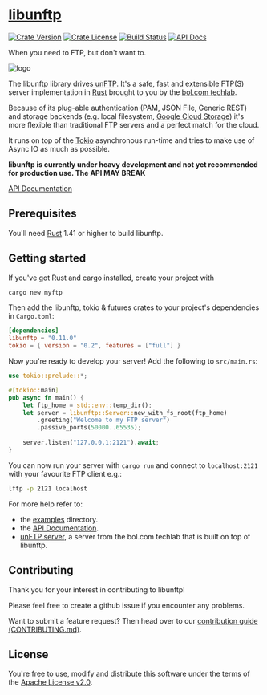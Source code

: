 # [libunftp](https://github.com/bolcom/libunftp)

[![Crate Version](https://img.shields.io/crates/l/libunftp.svg)](https://crates.io/crates/libunftp)
[![Crate License](https://img.shields.io/crates/v/libunftp.svg)](https://crates.io/crates/libunftp)
[![Build Status](https://travis-ci.org/bolcom/libunftp.svg)](https://travis-ci.org/bolcom/libunftp)
[![API Docs](https://docs.rs/libunftp/badge.svg)](https://docs.rs/libunftp)

When you need to FTP, but don't want to.

![logo](logo.png)

The libunftp library drives [unFTP](https://github.com/bolcom/unFTP). It's a safe, fast and extensible FTP(S) server 
implementation in [Rust](https://rust-lang.org) brought to you by the [bol.com techlab](https://techlab.bol.com).

Because of its plug-able authentication (PAM, JSON File, Generic REST) and storage backends (e.g. local filesystem, 
[Google Cloud Storage](https://cloud.google.com/storage)) it's more flexible than traditional FTP servers and a 
perfect match for the cloud.

It runs on top of the [Tokio](https://tokio.rs) asynchronous run-time and tries to make use of Async IO as much as 
possible.

**libunftp is currently under heavy development and not yet recommended for production use.
The API MAY BREAK**

[API Documentation](https://docs.rs/libunftp)

## Prerequisites

You'll need [Rust](https://rust-lang.org) 1.41 or higher to build libunftp.

## Getting started

If you've got Rust and cargo installed, create your project with

```sh
cargo new myftp
```

Then add the libunftp, tokio & futures crates to your project's dependencies in `Cargo.toml`:

```toml
[dependencies]
libunftp = "0.11.0"
tokio = { version = "0.2", features = ["full"] }
```

Now you're ready to develop your server!
Add the following to `src/main.rs`:

```rust
use tokio::prelude::*;

#[tokio::main]
pub async fn main() {
    let ftp_home = std::env::temp_dir();
    let server = libunftp::Server::new_with_fs_root(ftp_home)
        .greeting("Welcome to my FTP server")
        .passive_ports(50000..65535);
    
    server.listen("127.0.0.1:2121").await;
}
```

You can now run your server with `cargo run` and connect to `localhost:2121` with your favourite FTP client e.g.:

```sh
lftp -p 2121 localhost
```

For more help refer to:

- the [examples](./examples) directory.
- the [API Documentation](https://docs.rs/libunftp).
- [unFTP server](https://github.com/bolcom/unFTP), a server from the bol.com techlab that is built on top of libunftp.

## Contributing

Thank you for your interest in contributing to libunftp!

Please feel free to create a github issue if you encounter any problems.

Want to submit a feature request? Then head over to our [contribution guide (CONTRIBUTING.md)](CONTRIBUTING.md).

## License

You're free to use, modify and distribute this software under the terms of the [Apache License v2.0](http://www.apache.org/licenses/LICENSE-2.0).
